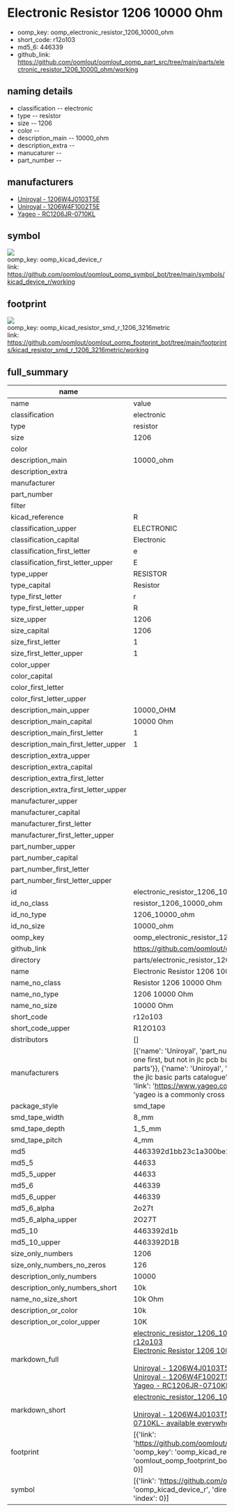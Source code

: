 # Electronic Resistor 1206 10000 Ohm

  
* oomp_key: oomp_electronic_resistor_1206_10000_ohm 
* short_code: r12o103
* md5_6: 446339  
* github_link: https://github.com/oomlout/oomlout_oomp_part_src/tree/main/parts/electronic_resistor_1206_10000_ohm/working  
## naming details
* classification -- electronic
* type -- resistor
* size -- 1206
* color -- 
* description_main -- 10000_ohm
* description_extra -- 
* manucaturer -- 
* part_number -- 


## manufacturers
* [Uniroyal - 1206W4J0103T5E]()  
* [Uniroyal - 1206W4F1002T5E]()  
* [Yageo - RC1206JR-0710KL](https://www.yageo.com/en/Chart/Download/pdf/RC1206JR-0710KL)  

## symbol

![](symbol/{index}/working/working_600.png)  
oomp_key: oomp_kicad_device_r  
link: https://github.com/oomlout/oomlout_oomp_symbol_bot/tree/main/symbols/kicad_device_r/working  

## footprint

![](footprint/{index}/working/working_600.png)  
oomp_key: oomp_kicad_resistor_smd_r_1206_3216metric  
link: https://github.com/oomlout/oomlout_oomp_footprint_bot/tree/main/footprints/kicad_resistor_smd_r_1206_3216metric/working  

## full_summary
| name | value | 
| --- | --- | 
| name | value | 
| classification | electronic | 
| type | resistor | 
| size | 1206 | 
| color |  | 
| description_main | 10000_ohm | 
| description_extra |  | 
| manufacturer |  | 
| part_number |  | 
| filter |  | 
| kicad_reference | R | 
| classification_upper | ELECTRONIC | 
| classification_capital | Electronic | 
| classification_first_letter | e | 
| classification_first_letter_upper | E | 
| type_upper | RESISTOR | 
| type_capital | Resistor | 
| type_first_letter | r | 
| type_first_letter_upper | R | 
| size_upper | 1206 | 
| size_capital | 1206 | 
| size_first_letter | 1 | 
| size_first_letter_upper | 1 | 
| color_upper |  | 
| color_capital |  | 
| color_first_letter |  | 
| color_first_letter_upper |  | 
| description_main_upper | 10000_OHM | 
| description_main_capital | 10000 Ohm | 
| description_main_first_letter | 1 | 
| description_main_first_letter_upper | 1 | 
| description_extra_upper |  | 
| description_extra_capital |  | 
| description_extra_first_letter |  | 
| description_extra_first_letter_upper |  | 
| manufacturer_upper |  | 
| manufacturer_capital |  | 
| manufacturer_first_letter |  | 
| manufacturer_first_letter_upper |  | 
| part_number_upper |  | 
| part_number_capital |  | 
| part_number_first_letter |  | 
| part_number_first_letter_upper |  | 
| id | electronic_resistor_1206_10000_ohm | 
| id_no_class | resistor_1206_10000_ohm | 
| id_no_type | 1206_10000_ohm | 
| id_no_size | 10000_ohm | 
| oomp_key | oomp_electronic_resistor_1206_10000_ohm | 
| github_link | https://github.com/oomlout/oomlout_oomp_part_src/tree/main/parts/electronic_resistor_1206_10000_ohm/working | 
| directory | parts/electronic_resistor_1206_10000_ohm | 
| name | Electronic Resistor 1206 10000 Ohm | 
| name_no_class | Resistor 1206 10000 Ohm | 
| name_no_type | 1206 10000 Ohm | 
| name_no_size | 10000 Ohm | 
| short_code | r12o103 | 
| short_code_upper | R12O103 | 
| distributors | [] | 
| manufacturers | [{'name': 'Uniroyal', 'part_number': '1206W4J0103T5E', 'link': '', 'id': 'manufacturer_uniroyal', 'note': {'reason': 'did this one first, but not in jlc pcb basic parts and 1 percent are and they are the same price', 'reason_short': 'not in jlc basic parts'}}, {'name': 'Uniroyal', 'part_number': '1206W4F1002T5E', 'link': '', 'id': 'manufacturer_uniroyal', 'note': {'reason': 'in the jlc basic parts catalogue', 'reason_short': 'jlc basic part'}}, {'name': 'Yageo', 'part_number': 'RC1206JR-0710KL', 'link': 'https://www.yageo.com/en/Chart/Download/pdf/RC1206JR-0710KL', 'id': 'manufacturer_yageo', 'note': {'reason': 'yageo is a commonly cross referenced part number', 'reason_short': 'available everywhere'}}] | 
| package_style | smd_tape | 
| smd_tape_width | 8_mm | 
| smd_tape_depth | 1_5_mm | 
| smd_tape_pitch | 4_mm | 
| md5 | 4463392d1bb23c1a300be2f63b87415b | 
| md5_5 | 44633 | 
| md5_5_upper | 44633 | 
| md5_6 | 446339 | 
| md5_6_upper | 446339 | 
| md5_6_alpha | 2o27t | 
| md5_6_alpha_upper | 2O27T | 
| md5_10 | 4463392d1b | 
| md5_10_upper | 4463392D1B | 
| size_only_numbers | 1206 | 
| size_only_numbers_no_zeros | 126 | 
| description_only_numbers | 10000 | 
| description_only_numbers_short | 10k | 
| name_no_size_short | 10k Ohm | 
| description_or_color | 10k | 
| description_or_color_upper | 10K | 
| markdown_full | [electronic_resistor_1206_10000_ohm](https://github.com/oomlout/oomlout_oomp_part_src/tree/main/parts/electronic_resistor_1206_10000_ohm/working)<br>[r12o103](https://github.com/oomlout/oomlout_oomp_part_src/tree/main/parts/electronic_resistor_1206_10000_ohm/working)<br>[Electronic Resistor 1206 10000 Ohm](https://github.com/oomlout/oomlout_oomp_part_src/tree/main/parts/electronic_resistor_1206_10000_ohm/working)<br><br>[Uniroyal - 1206W4J0103T5E- not in jlc basic parts]() [(L)  ](https://www.lcsc.com/search?q=1206W4J0103T5E)[(D)  ](https://www.digikey.com/en/products?keywords=1206W4J0103T5E)[(M)  ](https://www.mouser.com/Search/Refine?Keyword=1206W4J0103T5E)[(N)  ](https://www.newark.com/search?st=1206W4J0103T5E)[(SZ)  ](https://so.szlcsc.com/global.html?k=1206W4J0103T5E)<br>[Uniroyal - 1206W4F1002T5E- jlc basic part]() [(L)  ](https://www.lcsc.com/search?q=1206W4F1002T5E)[(D)  ](https://www.digikey.com/en/products?keywords=1206W4F1002T5E)[(M)  ](https://www.mouser.com/Search/Refine?Keyword=1206W4F1002T5E)[(N)  ](https://www.newark.com/search?st=1206W4F1002T5E)[(SZ)  ](https://so.szlcsc.com/global.html?k=1206W4F1002T5E)<br>[Yageo - RC1206JR-0710KL- available everywhere](https://www.yageo.com/en/Chart/Download/pdf/RC1206JR-0710KL) [(L)  ](https://www.lcsc.com/search?q=RC1206JR-0710KL)[(D)  ](https://www.digikey.com/en/products?keywords=RC1206JR-0710KL)[(M)  ](https://www.mouser.com/Search/Refine?Keyword=RC1206JR-0710KL)[(N)  ](https://www.newark.com/search?st=RC1206JR-0710KL)[(SZ)  ](https://so.szlcsc.com/global.html?k=RC1206JR-0710KL)<br> | 
| markdown_short | [electronic_resistor_1206_10000_ohm](https://github.com/oomlout/oomlout_oomp_part_src/tree/main/parts/electronic_resistor_1206_10000_ohm/working)<br><br>[Uniroyal - 1206W4J0103T5E- not in jlc basic parts]()[Uniroyal - 1206W4F1002T5E- jlc basic part]()[Yageo - RC1206JR-0710KL- available everywhere](https://www.yageo.com/en/Chart/Download/pdf/RC1206JR-0710KL) | 
| footprint | [{'link': 'https://github.com/oomlout/oomlout_oomp_footprint_bot/tree/main/foootprntss/kicad_resistor_smd_r_1206_3216metric', 'oomp_key': 'oomp_kicad_resistor_smd_r_1206_3216metric', 'directory': 'oomlout_oomp_footprint_bot/footprints/kicad_resistor_smd_r_1206_3216metric//working/working.kicad_mod', 'index': 0}] | 
| symbol | [{'link': 'https://github.com/oomlout/oomlout_oomp_symbol_bot/tree/main/symbols/kicad_device_r', 'oomp_key': 'oomp_kicad_device_r', 'directory': 'oomlout_oomp_symbol_bot/symbols/kicad_device_r//working/working.kicad_sym', 'index': 0}] | 
